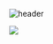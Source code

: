 ![header](https://capsule-render.vercel.app/api?type=slice&color=auto&height=300&selection=header&text=YOUNG&fontsize=100)

<div style="color:red"> </div>

<a href="https://velog.io/@lifeisbeautiful" target="_blank"><img src="https://img.shields.io/badge/Velog-20c997?style=flat-square&logo=Vimeo&logoColor=white"/></a>
